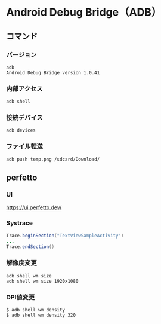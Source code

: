 # Android Debug Bridge（ADB）
## コマンド
### バージョン
```
adb 
Android Debug Bridge version 1.0.41
```
### 内部アクセス
```
adb shell
```
### 接続デバイス
```
adb devices
```
### ファイル転送
```
adb push temp.png /sdcard/Download/
```
## perfetto
### UI
https://ui.perfetto.dev/

### Systrace
```java
Trace.beginSection("TextViewSampleActivity")
...
Trace.endSection()
```

### 解像度変更
```
adb shell wm size
adb shell wm size 1920x1080
```
### DPI値変更
```
$ adb shell wm density
$ adb shell wm density 320
```
